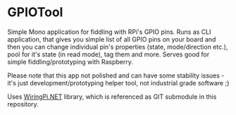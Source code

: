# GPIOTool
Simple Mono application for fiddling with RPi's GPIO pins. Runs as CLI application, that gives you simple list of all GPIO pins on your board and then you can change individual pin's properties (state, mode/direction etc.), pool for it's state (in read mode), tag them and more. Serves good for simple fiddling/prototyping with Raspberry.

Please note that this app not polished and can have some stability issues - it's just development/prototyping helper tool, not industrial grade software ;)

Uses [WiringPi.NET](https://github.com/EvilVir/WiringPi.NET) library, which is referenced as GIT submodule in this repository.

